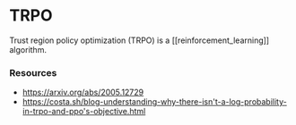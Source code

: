 # TRPO

Trust region policy optimization (TRPO) is a [[reinforcement_learning]] algorithm.

### Resources

- https://arxiv.org/abs/2005.12729
- https://costa.sh/blog-understanding-why-there-isn't-a-log-probability-in-trpo-and-ppo's-objective.html
